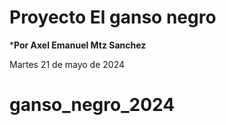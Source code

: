 # Proyecto El ganso negro

***Por Axel Emanuel Mtz Sanchez**

Martes 21 de mayo de 2024
# ganso_negro_2024

